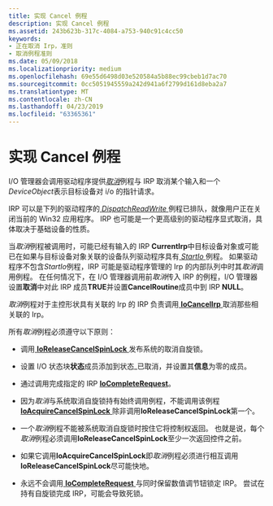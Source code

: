 ```yaml
---
title: 实现 Cancel 例程
description: 实现 Cancel 例程
ms.assetid: 243b623b-317c-4084-a753-940c91c4cc50
keywords:
- 正在取消 Irp，准则
- 取消例程准则
ms.date: 05/09/2018
ms.localizationpriority: medium
ms.openlocfilehash: 69e55d6498d03e520584a5b88ec99cbeb1d7ac70
ms.sourcegitcommit: 0cc5051945559a242d941a6f2799d161d8eba2a7
ms.translationtype: MT
ms.contentlocale: zh-CN
ms.lasthandoff: 04/23/2019
ms.locfileid: "63365361"
---
```

# <a name="implementing-a-cancel-routine"></a>实现 Cancel 例程





I/O 管理器会调用驱动程序提供[*取消*](https://msdn.microsoft.com/library/windows/hardware/ff540742)例程与 IRP 取消某个输入和一个*DeviceObject*表示目标设备对 i/o 的指针请求。

IRP 可以是下列的驱动程序的[ *DispatchReadWrite* ](https://docs.microsoft.com/windows-hardware/drivers/ddi/content/wdm/nc-wdm-driver_dispatch)例程已排队，就像用户正在关闭当前的 Win32 应用程序。 IRP 也可能是一个更高级别的驱动程序显式取消，具体取决于基础设备的性质。

当*取消*例程被调用时，可能已经有输入的 IRP **CurrentIrp**中目标设备对象或可能已在如果与目标设备对象关联的设备队列驱动程序具有[ *StartIo* ](https://msdn.microsoft.com/library/windows/hardware/ff563858)例程。 如果驱动程序不包含*StartIo*例程，IRP 可能是驱动程序管理的 Irp 的内部队列中时其*取消*调用例程。 在任何情况下，在 I/O 管理器调用前*取消*传入 IRP 的例程，I/O 管理器设置**取消**中对此 IRP 成员**TRUE**并设置**CancelRoutine**成员中到 IRP **NULL**。

*取消*例程对于主控形状具有关联的 Irp 的 IRP 负责调用[ **IoCancelIrp** ](https://msdn.microsoft.com/library/windows/hardware/ff548338)取消那些相关联的 Irp。

所有*取消*例程必须遵守以下原则：

-   调用[ **IoReleaseCancelSpinLock** ](https://msdn.microsoft.com/library/windows/hardware/ff549550)发布系统的取消自旋锁。

-   设置 I/O 状态块**状态**成员添加到状态\_已取消，并设置其**信息**为零的成员。

-   通过调用完成指定的 IRP [ **IoCompleteRequest**](https://msdn.microsoft.com/library/windows/hardware/ff548343)。

-   因为*取消*与系统取消自旋锁持有始终调用例程，不能调用该例程[ **IoAcquireCancelSpinLock** ](https://msdn.microsoft.com/library/windows/hardware/ff548196)除非调用**IoReleaseCancelSpinLock**第一个。

-   一个*取消*例程不能被系统取消自旋锁时按住它将控制权返回。 也就是说，每个*取消*例程必须调用**IoReleaseCancelSpinLock**至少一次返回控件之前。

-   如果它调用**IoAcquireCancelSpinLock**即*取消*例程必须进行相互调用**IoReleaseCancelSpinLock**尽可能快地。

-   永远不会调用[ **IoCompleteRequest** ](https://msdn.microsoft.com/library/windows/hardware/ff548343)与同时保留数值调节钮锁定 IRP。 尝试在持有自旋锁完成 IRP，可能会导致死锁。


 

 




